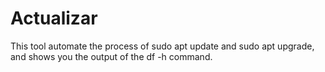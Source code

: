 # Actualizar
This tool automate the process of sudo apt update and sudo apt upgrade, and shows you the output of the df -h command.

